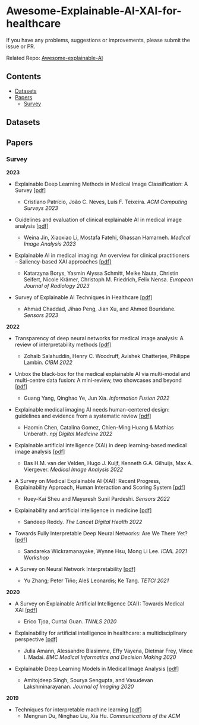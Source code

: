 # Awesome-Explainable-AI-XAI-for-healthcare

If you have any problems, suggestions or improvements, please submit the issue or PR.

Related Repo: 
[Awesome-explainable-AI](https://github.com/wangyongjie-ntu/Awesome-explainable-AI)


## Contents
* [Datasets](#datasets)
* [Papers](#papers)
  * [Survey](#survey)


## Datasets
<!--
| Dataset                   | Time     | Images |  Format   |  Camera  |  Resolution |  FOV  | Institudes | Tasks |
|---------------------------|----------|--------|-----------|----------|-------------|-------|------------| ----- |
| [GDRBench](https://github.com/chehx/DGDR/blob/main/GDRBench/README.md) | 2023 | 111,357 | / | / | / | / | Multiple Institues | Domain Generalization in DR Grading (DGDR) |
| [DRTiD](https://github.com/FDU-VTS/DRTiD) | 2022 | 3100 | jpg | / | / | Two-field 45° | FDU | DR grading / localization |
| [FGADR](https://csyizhou.github.io/FGADR/) | 2021| 2842 | / | / | / | / | IIAI | DR grading / Lesion segmentation |
| [DDR](https://github.com/nkicsl/DDR-dataset) | 2019 | 13673 | jpg | Topcon, Nikon, Canon | / | 45° | Nankai | DR grading / Lesion segmentation/detection |
| [DeepDRiD](https://isbi.deepdr.org/index.html) | 2019 | 2256 | jpg | TOPCON | 1956×1934 | / | SDCSP | DR grading / Quality assessment|
| [Kaggle](https://www.kaggle.com/c/diabetic-retinopathy-detection/) | 2015 | 88k | jpeg | / | / | 50° | EyePACS | DR grading |
| [Messidor](http://www.adcis.net/en/third-party/messidor/) | 2014 | 1200 | tiff | Topcpn TRC NW6 | 1440x960,<br>2240x1488,<br>2304x1536 | 45° | ADCIS | DR & DME grading |
| [IDRiD](https://ieee-dataport.org/open-access/indian-diabetic-retinopathy-image-dataset-idrid) | 2018 | 516/81 | jpg | Kowa VX-10α | 4288x2848 | 50° | CESIP | DR & DME grading / Typical DR lesions & optic disc detection / Optic disc and fovea center location |
| [APTOS](https://www.kaggle.com/c/aptos2019-blindness-detection) | 2019 | 13k | png | / | / | / | / | DR grading |
| [DIARETDB0](https://www.it.lut.fi/project/imageret/diaretdb0/index.html) | 2007 | 130 | jpg | / | 1500x1152 | 50° | / | DR lesions finding |
| [DIARETDB1](https://www.it.lut.fi/project/imageret/diaretdb1/index.html) | 2007 | 89 | jpg | / | 1500x1152 | 50° | / | DR lesions detection |
| [ROC](http://webeye.ophth.uiowa.edu/ROC/) | 2007 | 100 | jpg | / | 768×576,<br>1058x1061,<br>1386×1391 | 45° | / | Microaneurysms detection  |
| [E-ophtha-EX](http://www.adcis.net/en/third-party/e-ophtha/) | 2013 | 82 | jpeg | / | 2533x1696 | 45° | ADCIS | Exudates detection |
| [E-ophtha-MA](http://www.adcis.net/en/third-party/e-ophtha/) | 2013 | 381 | jpeg | / | 2533x1696 | 45° | ADCIS | Microaneurysms detection |
!-->
## Papers

### Survey

**2023**

- Explainable Deep Learning Methods in Medical Image Classification: A Survey
  [[pdf]](https://arxiv.org/abs/2205.04766)
  - Cristiano Patrício, João C. Neves, Luís F. Teixeira. *ACM Computing Surveys 2023*

- Guidelines and evaluation of clinical explainable AI in medical image analysis
  [[pdf]](https://www.sciencedirect.com/science/article/pii/S1361841522003127)
  - Weina Jin, Xiaoxiao Li, Mostafa Fatehi, Ghassan Hamarneh. *Medical Image Analysis 2023*
   
- Explainable AI in medical imaging: An overview for clinical practitioners – Saliency-based XAI approaches
  [[pdf]](https://www.sciencedirect.com/science/article/pii/S0720048X23001018)
  - Katarzyna Borys, Yasmin Alyssa Schmitt, Meike Nauta, Christin Seifert, Nicole Krämer, Christoph M. Friedrich, Felix Nensa. *European Journal of Radiology 2023*

- Survey of Explainable AI Techniques in Healthcare
  [[pdf]](https://www.mdpi.com/1424-8220/23/2/634)
  - Ahmad Chaddad, Jihao Peng, Jian Xu, and Ahmed Bouridane. *Sensors 2023*
 


**2022**
- Transparency of deep neural networks for medical image analysis: A review of interpretability methods
  [[pdf]](https://www.sciencedirect.com/science/article/pii/S0010482521009057)
  - Zohaib Salahuddin, Henry C. Woodruff, Avishek Chatterjee, Philippe Lambin. *CIBM 2022*
  
- Unbox the black-box for the medical explainable AI via multi-modal and multi-centre data fusion: A mini-review, two showcases and beyond
  [[pdf]](https://www.sciencedirect.com/science/article/pii/S1566253521001597)
  - Guang Yang, Qinghao Ye, Jun Xia. *Information Fusion 2022*

- Explainable medical imaging AI needs human-centered design: guidelines and evidence from a systematic review
  [[pdf]](https://www.nature.com/articles/s41746-022-00699-2)
  - Haomin Chen, Catalina Gomez, Chien-Ming Huang & Mathias Unberath. *npj Digital Medicine 2022*

- Explainable artificial intelligence (XAI) in deep learning-based medical image analysis
  [[pdf]](https://www.sciencedirect.com/science/article/pii/S1361841522001177)
  - Bas H.M. van der Velden, Hugo J. Kuijf, Kenneth G.A. Gilhuijs, Max A. Viergever. *Medical Image Analysis 2022*

- A Survey on Medical Explainable AI (XAI): Recent Progress, Explainability Approach, Human Interaction and Scoring System
  [[pdf]](https://www.mdpi.com/1424-8220/22/20/8068)
  - Ruey-Kai Sheu and Mayuresh Sunil Pardeshi. *Sensors 2022*

- Explainability and artificial intelligence in medicine
  [[pdf]](https://www.thelancet.com/journals/landig/article/PIIS2589-7500(22)00029-2/fulltext)
  - Sandeep Reddy. *The Lancet Digital Health 2022*

- Towards Fully Interpretable Deep Neural Networks: Are We There Yet?
  [[pdf]](https://arxiv.org/abs/2106.13164)
  - Sandareka Wickramanayake, Wynne Hsu, Mong Li Lee. *ICML 2021 Workshop*

- A Survey on Neural Network Interpretability
  [[pdf]](https://ieeexplore.ieee.org/abstract/document/9521221)
  - Yu Zhang; Peter Tiňo; Aleš Leonardis; Ke Tang. *TETCI 2021*
    
**2020**
- A Survey on Explainable Artificial Intelligence (XAI): Towards Medical XAI
  [[pdf]](https://arxiv.org/abs/1907.07374)
  - Erico Tjoa, Cuntai Guan. *TNNLS 2020*

- Explainability for artificial intelligence in healthcare: a multidisciplinary perspective
  [[pdf]](https://bmcmedinformdecismak.biomedcentral.com/articles/10.1186/s12911-020-01332-6)
  - Julia Amann, Alessandro Blasimme, Effy Vayena, Dietmar Frey, Vince I. Madai. *BMC Medical Informatics and Decision Making 2020*
  
- Explainable Deep Learning Models in Medical Image Analysis
  [[pdf]](https://www.ncbi.nlm.nih.gov/pmc/articles/PMC8321083/)
  - Amitojdeep Singh, Sourya Sengupta, and Vasudevan Lakshminarayanan. *Journal of Imaging 2020*

**2019**
- Techniques for interpretable machine learning
  [[pdf]](https://dl.acm.org/doi/fullHtml/10.1145/3359786)
  - Mengnan Du, Ninghao Liu, Xia Hu. *Communications of the ACM*



